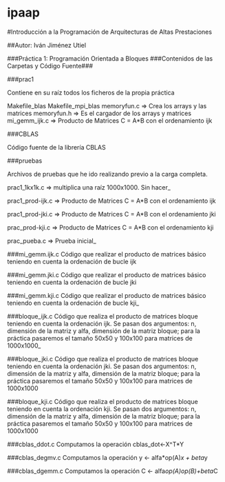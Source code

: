 ipaap
=====

#Introducción a la Programación de Arquitecturas de Altas Prestaciones

##Autor: Iván Jiménez Utiel

###Práctica 1: Programación Orientada a Bloques
###Contenidos de las Carpetas y Código Fuente###

###prac1

Contiene en su raíz todos los ficheros de la propia práctica

Makefile_blas
Makefile_mpi_blas
memoryfun.c		=> Crea los arrays y las matrices
memoryfun.h		=> Es el cargador de los arrays y matrices
mi_gemm_ijk.c   => Producto de Matrices C = A*B con el ordenamiento ijk

###CBLAS

Código fuente de la librería CBLAS

###pruebas

Archivos de pruebas que he ido realizando previo a la carga completa.

prac1_1kx1k.c			=> multiplica una raíz 1000x1000. Sin hacer_

prac1_prod-ijk.c		=> Producto de Matrices C = A*B con el ordenamiento ijk

prac1_prod-jki.c		=> Producto de Matrices C = A*B con el ordenamiento jki

prac_prod-kji.c			=> Producto de Matrices C = A*B con el ordenamiento kji

prac_pueba.c			=> Prueba inicial_

###mi_gemm.ijk.c
Código que realizar el producto de matrices básico teniendo en cuenta la ordenación de bucle ijk

###mi_gemm.jki.c
Código que realizar el producto de matrices básico teniendo en cuenta la ordenación de bucle jki

###mi_gemm.kji.c
Código que realizar el producto de matrices básico teniendo en cuenta la ordenación de bucle kji_

###bloque_ijk.c
Código que realiza el producto de matrices bloque teniendo en cuenta la ordenación ijk. 
Se pasan dos argumentos: n, dimensión de la matriz y alfa, dimensión de la matriz bloque; para la práctica pasaremos el tamaño 50x50 y 100x100 para matrices de 1000x1000_

###bloque_jki.c
Código que realiza el producto de matrices bloque teniendo en cuenta la ordenación jki. 
Se pasan dos argumentos: n, dimensión de la matriz y alfa, dimensión de la matriz bloque; para la práctica pasaremos el tamaño 50x50 y 100x100 para matrices de 1000x1000

###bloque_kji.c
Código que realiza el producto de matrices bloque teniendo en cuenta la ordenación kji. 
Se pasan dos argumentos: n, dimensión de la matriz y alfa, dimensión de la matriz bloque; para la práctica pasaremos el tamaño 50x50 y 100x100 para matrices de 1000x1000

###cblas_ddot.c
Computamos la operación cblas_dot<-X^T*Y

###cblas_degmv.c
Computamos la operación y <- alfa*op(A)*x + beta*y

###cblas_dgemm.c
Computamos la operación C <- alfa*op(A)*op*(B)+beta*C

